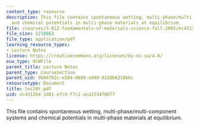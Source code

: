 ```yaml
---
content_type: resource
description: This file contains spontaneous wetting, multi-phase/multi-component systems
  and chemical potentials in multi-phase materials at equilibrium.
file: /courses/3-012-fundamentals-of-materials-science-fall-2005/ec4312b41d81e7c9f7c1aca1534f6877_lec10t.pdf
file_size: 1218863
file_type: application/pdf
learning_resource_types:
- Lecture Notes
license: https://creativecommons.org/licenses/by-nc-sa/4.0/
ocw_type: OCWFile
parent_title: Lecture Notes
parent_type: CourseSection
parent_uid: 9b84782c-e584-0689-a998-0228b6218bbc
resourcetype: Document
title: lec10t.pdf
uid: ec4312b4-1d81-e7c9-f7c1-aca1534f6877
---
```

This file contains spontaneous wetting, multi-phase/multi-component systems and chemical potentials in multi-phase materials at equilibrium.